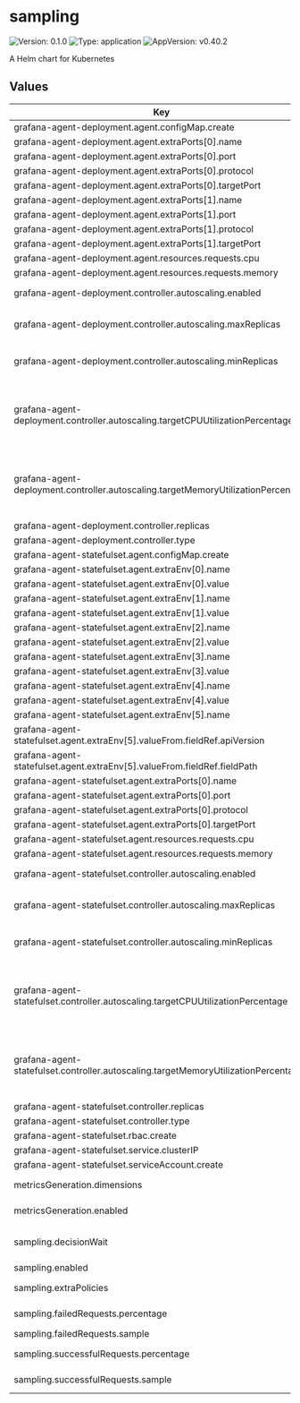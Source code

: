 # sampling

![Version: 0.1.0](https://img.shields.io/badge/Version-0.1.0-informational?style=flat-square) ![Type: application](https://img.shields.io/badge/Type-application-informational?style=flat-square) ![AppVersion: v0.40.2](https://img.shields.io/badge/AppVersion-v0.40.2-informational?style=flat-square)

A Helm chart for Kubernetes

## Values

| Key | Type | Default | Description |
|-----|------|---------|-------------|
| grafana-agent-deployment.agent.configMap.create | bool | `false` |  |
| grafana-agent-deployment.agent.extraPorts[0].name | string | `"otlp-grpc"` |  |
| grafana-agent-deployment.agent.extraPorts[0].port | int | `4317` |  |
| grafana-agent-deployment.agent.extraPorts[0].protocol | string | `"TCP"` |  |
| grafana-agent-deployment.agent.extraPorts[0].targetPort | int | `4317` |  |
| grafana-agent-deployment.agent.extraPorts[1].name | string | `"otlp-http"` |  |
| grafana-agent-deployment.agent.extraPorts[1].port | int | `4318` |  |
| grafana-agent-deployment.agent.extraPorts[1].protocol | string | `"TCP"` |  |
| grafana-agent-deployment.agent.extraPorts[1].targetPort | int | `4318` |  |
| grafana-agent-deployment.agent.resources.requests.cpu | string | `"1"` |  |
| grafana-agent-deployment.agent.resources.requests.memory | string | `"2G"` |  |
| grafana-agent-deployment.controller.autoscaling.enabled | bool | `false` | Creates a HorizontalPodAutoscaler for controller type deployment. |
| grafana-agent-deployment.controller.autoscaling.maxReplicas | int | `5` | The upper limit for the number of replicas to which the autoscaler can scale up. |
| grafana-agent-deployment.controller.autoscaling.minReplicas | int | `2` | The lower limit for the number of replicas to which the autoscaler can scale down. |
| grafana-agent-deployment.controller.autoscaling.targetCPUUtilizationPercentage | int | `0` | Average CPU utilization across all relevant pods, a percentage of the requested value of the resource for the pods. Setting `targetCPUUtilizationPercentage` to 0 will disable CPU scaling. |
| grafana-agent-deployment.controller.autoscaling.targetMemoryUtilizationPercentage | int | `80` | Average Memory utilization across all relevant pods, a percentage of the requested value of the resource for the pods. Setting `targetMemoryUtilizationPercentage` to 0 will disable Memory scaling. |
| grafana-agent-deployment.controller.replicas | int | `1` |  |
| grafana-agent-deployment.controller.type | string | `"deployment"` |  |
| grafana-agent-statefulset.agent.configMap.create | bool | `false` |  |
| grafana-agent-statefulset.agent.extraEnv[0].name | string | `"GRAFANA_CLOUD_API_KEY"` |  |
| grafana-agent-statefulset.agent.extraEnv[0].value | string | `"<REQUIRED>"` |  |
| grafana-agent-statefulset.agent.extraEnv[1].name | string | `"GRAFANA_CLOUD_PROMETHEUS_URL"` |  |
| grafana-agent-statefulset.agent.extraEnv[1].value | string | `"<REQUIRED>"` |  |
| grafana-agent-statefulset.agent.extraEnv[2].name | string | `"GRAFANA_CLOUD_PROMETHEUS_USERNAME"` |  |
| grafana-agent-statefulset.agent.extraEnv[2].value | string | `"<REQUIRED>"` |  |
| grafana-agent-statefulset.agent.extraEnv[3].name | string | `"GRAFANA_CLOUD_TEMPO_ENDPOINT"` |  |
| grafana-agent-statefulset.agent.extraEnv[3].value | string | `"<REQUIRED>"` |  |
| grafana-agent-statefulset.agent.extraEnv[4].name | string | `"GRAFANA_CLOUD_TEMPO_USERNAME"` |  |
| grafana-agent-statefulset.agent.extraEnv[4].value | string | `"<REQUIRED>"` |  |
| grafana-agent-statefulset.agent.extraEnv[5].name | string | `"POD_UID"` |  |
| grafana-agent-statefulset.agent.extraEnv[5].valueFrom.fieldRef.apiVersion | string | `"v1"` |  |
| grafana-agent-statefulset.agent.extraEnv[5].valueFrom.fieldRef.fieldPath | string | `"metadata.uid"` |  |
| grafana-agent-statefulset.agent.extraPorts[0].name | string | `"otlp-grpc"` |  |
| grafana-agent-statefulset.agent.extraPorts[0].port | int | `4317` |  |
| grafana-agent-statefulset.agent.extraPorts[0].protocol | string | `"TCP"` |  |
| grafana-agent-statefulset.agent.extraPorts[0].targetPort | int | `4317` |  |
| grafana-agent-statefulset.agent.resources.requests.cpu | string | `"1"` |  |
| grafana-agent-statefulset.agent.resources.requests.memory | string | `"2G"` |  |
| grafana-agent-statefulset.controller.autoscaling.enabled | bool | `false` | Creates a HorizontalPodAutoscaler for controller type deployment. |
| grafana-agent-statefulset.controller.autoscaling.maxReplicas | int | `5` | The upper limit for the number of replicas to which the autoscaler can scale up. |
| grafana-agent-statefulset.controller.autoscaling.minReplicas | int | `2` | The lower limit for the number of replicas to which the autoscaler can scale down. |
| grafana-agent-statefulset.controller.autoscaling.targetCPUUtilizationPercentage | int | `0` | Average CPU utilization across all relevant pods, a percentage of the requested value of the resource for the pods. Setting `targetCPUUtilizationPercentage` to 0 will disable CPU scaling. |
| grafana-agent-statefulset.controller.autoscaling.targetMemoryUtilizationPercentage | int | `80` | Average Memory utilization across all relevant pods, a percentage of the requested value of the resource for the pods. Setting `targetMemoryUtilizationPercentage` to 0 will disable Memory scaling. |
| grafana-agent-statefulset.controller.replicas | int | `1` |  |
| grafana-agent-statefulset.controller.type | string | `"statefulset"` |  |
| grafana-agent-statefulset.rbac.create | bool | `false` |  |
| grafana-agent-statefulset.service.clusterIP | string | `"None"` |  |
| grafana-agent-statefulset.serviceAccount.create | bool | `false` |  |
| metricsGeneration.dimensions | list | `["service.namespace","service.version","deployment.environment","k8s.pod.name","k8s.cluster.name"]` | Additional dimensions to add to generated metrics. |
| metricsGeneration.enabled | bool | `true` | Toggle generation of spanmetrics and servicegraph metrics. |
| sampling.decisionWait | string | `"15s"` | Wait time since the first span of a trace before making a sampling decision. |
| sampling.enabled | bool | `true` | Toggle tail sampling. |
| sampling.extraPolicies | string | A policy to sample long requests is added by default. | User-defined policies in river format. |
| sampling.failedRequests.percentage | int | `50` | Percentage of failed requests to sample. |
| sampling.failedRequests.sample | bool | `false` | Toggle sampling failed requests. |
| sampling.successfulRequests.percentage | int | `10` | Percentage of successful requests to sample. |
| sampling.successfulRequests.sample | bool | `true` | Toggle sampling successful requests. |

